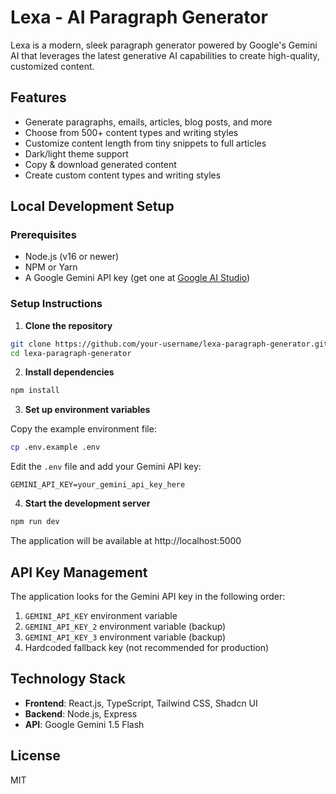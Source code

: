 # Lexa - AI Paragraph Generator

Lexa is a modern, sleek paragraph generator powered by Google's Gemini AI that leverages the latest generative AI capabilities to create high-quality, customized content.

## Features

- Generate paragraphs, emails, articles, blog posts, and more
- Choose from 500+ content types and writing styles
- Customize content length from tiny snippets to full articles
- Dark/light theme support
- Copy & download generated content
- Create custom content types and writing styles

## Local Development Setup

### Prerequisites

- Node.js (v16 or newer)
- NPM or Yarn
- A Google Gemini API key (get one at [Google AI Studio](https://makersuite.google.com/app/apikey))

### Setup Instructions

1. **Clone the repository**

```bash
git clone https://github.com/your-username/lexa-paragraph-generator.git
cd lexa-paragraph-generator
```

2. **Install dependencies**

```bash
npm install
```

3. **Set up environment variables**

Copy the example environment file:

```bash
cp .env.example .env
```

Edit the `.env` file and add your Gemini API key:

```
GEMINI_API_KEY=your_gemini_api_key_here
```

4. **Start the development server**

```bash
npm run dev
```

The application will be available at http://localhost:5000

## API Key Management

The application looks for the Gemini API key in the following order:
1. `GEMINI_API_KEY` environment variable
2. `GEMINI_API_KEY_2` environment variable (backup)
3. `GEMINI_API_KEY_3` environment variable (backup)
4. Hardcoded fallback key (not recommended for production)

## Technology Stack

- **Frontend**: React.js, TypeScript, Tailwind CSS, Shadcn UI
- **Backend**: Node.js, Express
- **API**: Google Gemini 1.5 Flash

## License

MIT